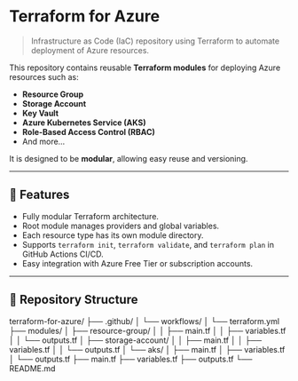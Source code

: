 # Terraform for Azure
> Infrastructure as Code (IaC) repository using Terraform to automate deployment of Azure resources.

This repository contains reusable **Terraform modules** for deploying Azure resources such as:

- **Resource Group**
- **Storage Account**
- **Key Vault**
- **Azure Kubernetes Service (AKS)**
- **Role-Based Access Control (RBAC)**
- And more…

It is designed to be **modular**, allowing easy reuse and versioning.

---

## 🚀 Features

- Fully modular Terraform architecture.
- Root module manages providers and global variables.
- Each resource type has its own module directory.
- Supports `terraform init`, `terraform validate`, and `terraform plan` in GitHub Actions CI/CD.
- Easy integration with Azure Free Tier or subscription accounts.

---

## 📁 Repository Structure

terraform-for-azure/
├── .github/
│   └── workflows/
│       └── terraform.yml
├── modules/
│   ├── resource-group/
│   │   ├── main.tf
│   │   ├── variables.tf
│   │   └── outputs.tf
│   ├── storage-account/
│   │   ├── main.tf
│   │   ├── variables.tf
│   │   └── outputs.tf
│   └── aks/
│       ├── main.tf
│       ├── variables.tf
│       └── outputs.tf
├── main.tf
├── variables.tf
├── outputs.tf
└── README.md
